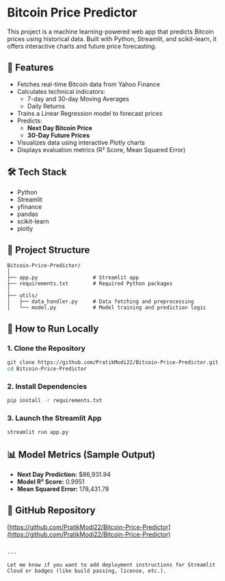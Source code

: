 # Bitcoin Price Predictor

This project is a machine learning-powered web app that predicts Bitcoin prices using historical data. Built with Python, Streamlit, and scikit-learn, it offers interactive charts and future price forecasting.

## 🚀 Features

- Fetches real-time Bitcoin data from Yahoo Finance
- Calculates technical indicators:
  - 7-day and 30-day Moving Averages
  - Daily Returns
- Trains a Linear Regression model to forecast prices
- Predicts:
  - **Next Day Bitcoin Price**
  - **30-Day Future Prices**
- Visualizes data using interactive Plotly charts
- Displays evaluation metrics (R² Score, Mean Squared Error)

## 🛠️ Tech Stack

- Python
- Streamlit
- yfinance
- pandas
- scikit-learn
- plotly

## 📁 Project Structure

```
Bitcoin-Price-Predictor/
│
├── app.py                  # Streamlit app
├── requirements.txt        # Required Python packages
│
├── utils/
│   ├── data_handler.py     # Data fetching and preprocessing
│   └── model.py            # Model training and prediction logic
```

## 🧪 How to Run Locally

### 1. Clone the Repository

```bash
git clone https://github.com/PratikModi22/Bitcoin-Price-Predictor.git
cd Bitcoin-Price-Predictor
```

### 2. Install Dependencies

```bash
pip install -r requirements.txt
```

### 3. Launch the Streamlit App

```bash
streamlit run app.py
```

## 📊 Model Metrics (Sample Output)

- **Next Day Prediction:** $86,931.94  
- **Model R² Score:** 0.9951  
- **Mean Squared Error:** 178,431.78  

## 🔗 GitHub Repository

[https://github.com/PratikModi22/Bitcoin-Price-Predictor](https://github.com/PratikModi22/Bitcoin-Price-Predictor)
```

---

Let me know if you want to add deployment instructions for Streamlit Cloud or badges (like build passing, license, etc.).
